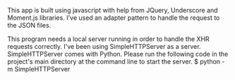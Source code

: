 This app is built using javascript with help from JQuery, Underscore and Moment.js libraries. I've used an adapter pattern to handle the request to the JSON files.

This program needs a local server running in order to handle the XHR requests correctly. I've been using SimpleHTTPServer as a server. SimpleHTTPServer comes with Python.
Please run the following code in the project's main directory at the command line to start the server.
$ python -m SimpleHTTPServer
